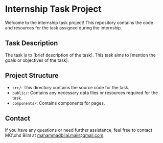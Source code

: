 # Internship Task Project

Welcome to the internship task project! This repository contains the code and resources for the task assigned during the internship.

## Task Description

The task is to [brief description of the task]. This task aims to [mention the goals or objectives of the task]. 

## Project Structure

- `src/`: This directory contains the source code for the task.
- `public/`: Contains any necessary data files or resources required for the task.
- `components/`: Contains components for pages.

## Contact

If you have any questions or need further assistance, feel free to contact MO\ohd Bilal at mahammadbilal.mail@gmail.com.
